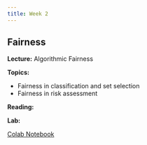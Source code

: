 ```yaml
---
title: Week 2
---
```


## Fairness

**Lecture:** Algorithmic Fairness

<!---
* DS-GA 1017: [fairness slides (weeks 2 & 3)](../../../assets/2_3_Fairness_1017.pdf) 
* DS-UA 202: [fairness slides](../../../assets/2_fairness_202.pdf) -->

**Topics:**

* Fairness in classification and set selection
* Fairness in risk assessment

**Reading:**  
<!--- 
[Introduction and Algorithmic Fairness](../../../assets/fairness_reader_2024.pdf)
-->

**Lab:**

[Colab Notebook](https://colab.research.google.com/drive/1NmUhZY0MHzcvH4QV6QNVSFNXdjWXtnWD?usp=sharing)
